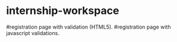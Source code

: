 # internship-workspace
#registration page with validation (HTML5).
#registration page with javascript validations.
